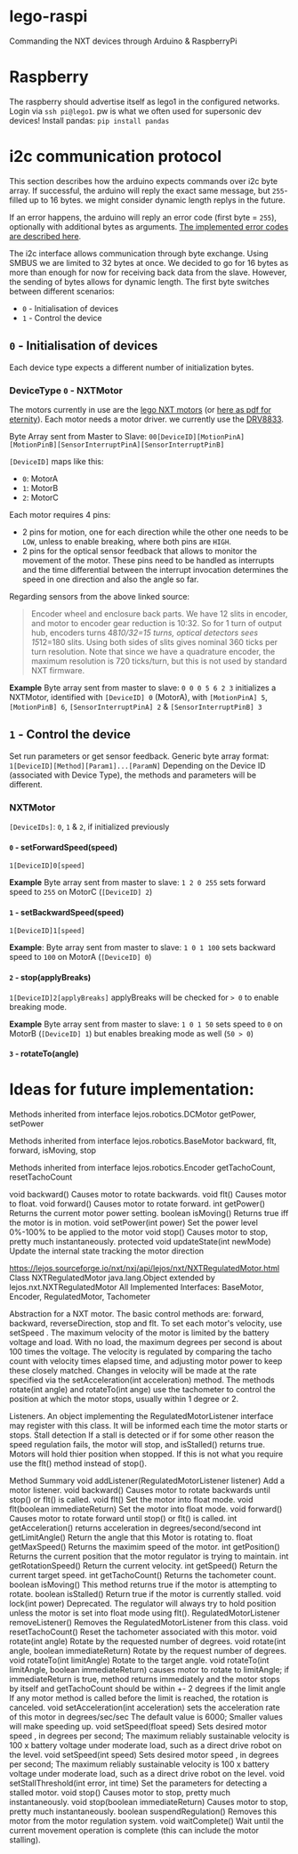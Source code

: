# lego-raspi
Commanding the NXT devices through Arduino &amp; RaspberryPi

# Raspberry
The raspberry should advertise itself as lego1 in the configured networks.
Login via `ssh pi@lego1`. pw is what we often used for supersonic dev devices!
Install pandas: `pip install pandas`

# i2c communication protocol

This section describes how the arduino expects commands over i2c byte array. If successful, the arduino will reply the exact same message, but `255`-filled up to 16 bytes. we might consider dynamic length replys in the future.

If an error happens, the arduino will reply an error code (first byte = `255`), optionally with additional bytes as arguments. [The implemented error codes are described here](error_codes.tsv).

The i2c interface allows communication through byte exchange. Using SMBUS we are limited to 32 bytes at once. We decided to go for 16 bytes as more than enough for now for receiving back data from the slave. However, the sending of bytes allows for dynamic length. The first byte switches between different scenarios:

- `0` - Initialisation of devices
- `1` - Control the device

## `0` - Initialisation of devices
Each device type expects a different number of initialization bytes.  

### DeviceType `0` - NXTMotor

The motors currently in use are the [lego NXT motors](https://www.philohome.com/nxtmotor/nxtmotor.htm) (or [here as pdf for eternity](documentation/motorspecs.pdf)). Each motor needs a motor driver. we currently use the [DRV8833](https://www.ti.com/product/DRV8833).

Byte Array sent from Master to Slave: `00[DeviceID][MotionPinA][MotionPinB][SensorInterruptPinA][SensorInterruptPinB]`

`[DeviceID]` maps like this:

- `0`: MotorA
- `1`: MotorB
- `2`: MotorC

Each motor requires 4 pins:

- 2 pins for motion, one for each direction while the other one needs to be `LOW`, unless to enable breaking, where both pins are `HIGH`.
- 2 pins for the optical sensor feedback that allows to monitor the movement of the motor. These pins need to be handled as interrupts and the time differential between the interrupt invocation determines the speed in one direction and also the angle so far.

Regarding sensors from the above linked source:
	
> Encoder wheel and enclosure back parts. We have 12 slits in encoder, and motor to encoder gear reduction is 10:32. So for 1 turn of output hub, encoders turns 48*10/32=15 turns, optical detectors sees 15*12=180 slits. Using both sides of slits gives nominal 360 ticks per turn resolution. Note that since we have a quadrature encoder, the maximum resolution is 720 ticks/turn, but this is not used by standard NXT firmware.

**Example** Byte array sent from master to slave: `0 0 0 5 6 2 3` initializes a NXTMotor, identified with `[DeviceID] 0` (MotorA), with `[MotionPinA] 5`, `[MotionPinB] 6`, `[SensorInterruptPinA] 2` & `[SensorInterruptPinB] 3`


## `1` - Control the device
Set run parameters or get sensor feedback. Generic byte array format: `1[DeviceID][Method][Param1]...[ParamN]`
Depending on the Device ID (associated with Device Type), the methods and parameters will be different.


### NXTMotor 
`[DeviceIDs]`: `0`, `1` & `2`, if initialized previously

#### `0` - setForwardSpeed(speed)
`1[DeviceID]0[speed]`

**Example** Byte array sent from master to slave: `1 2 0 255` sets forward speed to `255` on MotorC (`[DeviceID] 2`)


#### `1` - setBackwardSpeed(speed)
`1[DeviceID]1[speed]`

**Example**: Byte array sent from master to slave: `1 0 1 100` sets backward speed to `100` on MotorA (`[DeviceID] 0`)

#### `2` - stop(applyBreaks)
`1[DeviceID]2[applyBreaks]`
applyBreaks will be checked for `> 0` to enable breaking mode.

**Example** Byte array sent from master to slave: `1 0 1 50` sets speed to `0` on MotorB (`[DeviceID] 1`) but enables breaking mode as well (`50 > 0`)

#### `3` - rotateTo(angle)






# Ideas for future implementation:
 
Methods inherited from interface lejos.robotics.DCMotor
getPower, setPower
 
Methods inherited from interface lejos.robotics.BaseMotor
backward, flt, forward, isMoving, stop
 
Methods inherited from interface lejos.robotics.Encoder
getTachoCount, resetTachoCount

void	backward()
          Causes motor to rotate backwards.
 void	flt()
          Causes motor to float.
 void	forward()
          Causes motor to rotate forward.
 int	getPower()
          Returns the current motor power setting.
 boolean	isMoving()
          Returns true iff the motor is in motion.
 void	setPower(int power)
          Set the power level 0%-100% to be applied to the motor
 void	stop()
          Causes motor to stop, pretty much instantaneously.
protected  void	updateState(int newMode)
          Update the internal state tracking the motor direction

https://lejos.sourceforge.io/nxt/nxj/api/lejos/nxt/NXTRegulatedMotor.html
          Class NXTRegulatedMotor
java.lang.Object
  extended by lejos.nxt.NXTRegulatedMotor
All Implemented Interfaces:
BaseMotor, Encoder, RegulatedMotor, Tachometer

Abstraction for a NXT motor. The basic control methods are: forward, backward, reverseDirection, stop and flt. To set each motor's velocity, use setSpeed . The maximum velocity of the motor is limited by the battery voltage and load. With no load, the maximum degrees per second is about 100 times the voltage.
The velocity is regulated by comparing the tacho count with velocity times elapsed time, and adjusting motor power to keep these closely matched. Changes in velocity will be made at the rate specified via the setAcceleration(int acceleration) method. The methods rotate(int angle) and rotateTo(int ange) use the tachometer to control the position at which the motor stops, usually within 1 degree or 2.

Listeners. An object implementing the RegulatedMotorListener interface may register with this class. It will be informed each time the motor starts or stops.
Stall detection If a stall is detected or if for some other reason the speed regulation fails, the motor will stop, and isStalled() returns true.
Motors will hold thier position when stopped. If this is not what you require use the flt() method instead of stop().

Method Summary
 void	addListener(RegulatedMotorListener listener)
          Add a motor listener.
 void	backward()
          Causes motor to rotate backwards until stop() or flt() is called.
 void	flt()
          Set the motor into float mode.
 void	flt(boolean immediateReturn)
          Set the motor into float mode.
 void	forward()
          Causes motor to rotate forward until stop() or flt() is called.
 int	getAcceleration()
          returns acceleration in degrees/second/second
 int	getLimitAngle()
          Return the angle that this Motor is rotating to.
 float	getMaxSpeed()
          Returns the maximim speed of the motor.
 int	getPosition()
          Returns the current position that the motor regulator is trying to maintain.
 int	getRotationSpeed()
          Return the current velocity.
 int	getSpeed()
          Return the current target speed.
 int	getTachoCount()
          Returns the tachometer count.
 boolean	isMoving()
          This method returns true if the motor is attempting to rotate.
 boolean	isStalled()
          Return true if the motor is currently stalled.
 void	lock(int power)
          Deprecated. The regulator will always try to hold position unless the motor is set into float mode using flt().
 RegulatedMotorListener	removeListener()
          Removes the RegulatedMotorListener from this class.
 void	resetTachoCount()
          Reset the tachometer associated with this motor.
 void	rotate(int angle)
          Rotate by the requested number of degrees.
 void	rotate(int angle, boolean immediateReturn)
          Rotate by the request number of degrees.
 void	rotateTo(int limitAngle)
          Rotate to the target angle.
 void	rotateTo(int limitAngle, boolean immediateReturn)
          causes motor to rotate to limitAngle;
if immediateReturn is true, method returns immediately and the motor stops by itself
and getTachoCount should be within +- 2 degrees if the limit angle If any motor method is called before the limit is reached, the rotation is canceled.
 void	setAcceleration(int acceleration)
          sets the acceleration rate of this motor in degrees/sec/sec
The default value is 6000; Smaller values will make speeding up.
 void	setSpeed(float speed)
          Sets desired motor speed , in degrees per second; The maximum reliably sustainable velocity is 100 x battery voltage under moderate load, such as a direct drive robot on the level.
 void	setSpeed(int speed)
          Sets desired motor speed , in degrees per second; The maximum reliably sustainable velocity is 100 x battery voltage under moderate load, such as a direct drive robot on the level.
 void	setStallThreshold(int error, int time)
          Set the parameters for detecting a stalled motor.
 void	stop()
          Causes motor to stop, pretty much instantaneously.
 void	stop(boolean immediateReturn)
          Causes motor to stop, pretty much instantaneously.
 boolean	suspendRegulation()
          Removes this motor from the motor regulation system.
 void	waitComplete()
          Wait until the current movement operation is complete (this can include the motor stalling).